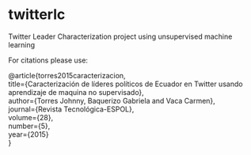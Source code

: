 # twitterlc
Twitter Leader Characterization project using unsupervised machine learning

For citations please use:

@article{torres2015caracterizacion,  
    title={Caracterización de líderes políticos de Ecuador en Twitter usando aprendizaje de maquina no supervisado},  
    author={Torres Johnny, Baquerizo Gabriela and Vaca Carmen},  
    journal={Revista Tecnológica-ESPOL},  
    volume={28},  
    number={5},  
    year={2015}  
}
